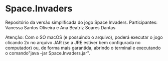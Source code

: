 # Space.Invaders
Repositório da versão simplificada do jogo Space Invaders. Participantes: Vanessa Santos Oliveira e Ana Beatriz Soares Dantas

Atenção: Com o SO macOS (e possuindo o arquivo), poderá executar o jogo clicando 2x no arquivo JAR (se a JRE estiver bem
configurada no computador) ou, de forma mais garantida, abrindo o terminal e executando o comando"java -jar Space.Invaders.jar".